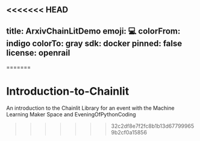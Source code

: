 <<<<<<< HEAD
---
title: ArxivChainLitDemo
emoji: 💻
colorFrom: indigo
colorTo: gray
sdk: docker
pinned: false
license: openrail
---
=======
# Introduction-to-Chainlit
An introduction to the Chainlit Library for an event with the Machine Learning Maker Space and EveningOfPythonCoding
>>>>>>> 32c2df8e7f2fc8b1b13d677999659b2cf0a15856
